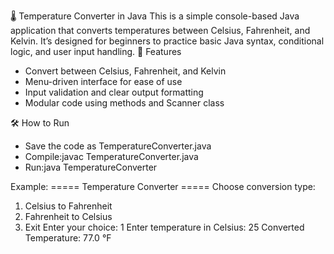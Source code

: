 🌡️ Temperature Converter in Java
This is a simple console-based Java application that converts temperatures between Celsius, Fahrenheit, and Kelvin. It’s designed for beginners to practice basic Java syntax, conditional logic, and user input handling.
🚀 Features
- Convert between Celsius, Fahrenheit, and Kelvin
- Menu-driven interface for ease of use
- Input validation and clear output formatting
- Modular code using methods and Scanner class

🛠️ How to Run
- Save the code as TemperatureConverter.java
- Compile:javac TemperatureConverter.java
- Run:java TemperatureConverter


Example:
===== Temperature Converter =====
Choose conversion type:
1. Celsius to Fahrenheit
2. Fahrenheit to Celsius
3. Exit
Enter your choice: 1
Enter temperature in Celsius: 25
Converted Temperature: 77.0 °F
